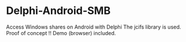 # Delphi-Android-SMB
Access Windows shares on Android with Delphi
The jcifs library is used.
Proof of concept !!
Demo (browser) included.
